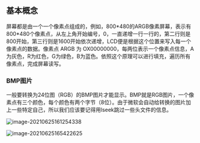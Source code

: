 ## 基本概念

屏幕都是由一个一个像素点组成的，例如，800\*480的ARGB像素屏幕，表示有800\*480个像素点，从左上角开始编号，0，一直递增一行一行的，第二行则是800开始，第三行则是1600开始依次递增，LCD便是根据这个位置来写入每一个像素点的数据。像素点 ARGB 为 OX00000000，每两位表示一个像素点信息，A为灰色，R为红色，G为绿色，B为蓝色。依照这个原理可以进行填充，遍历所有像素点，完成屏幕读写。

### BMP图片

一般要转换为24位图（RGB）的BMP图片才能显示。BMP就是RGB图片，一个像素点有三个颜色，每个颜色有两个字节（8位）。由于微软会自动给转换的图片加上一些特定自己，所以我们应该要记得用lseek跳过一些头文件的信息。

![image-20210625161254338](https://gitee.com/wang_chunfeng/pic-go/raw/master/img/20211119172414.png)

![image-20210625165422625](https://gitee.com/wang_chunfeng/pic-go/raw/master/img/20211119172417.png)  